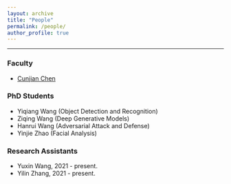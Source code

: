 ```yaml
---
layout: archive
title: "People"
permalink: /people/
author_profile: true
---
```


------
### Faculty
* [Cunjian Chen](https://cunjian.github.io/)

### PhD Students
* Yiqiang Wang (Object Detection and Recognition)
* Ziqing Wang (Deep Generative Models)
* Hanrui Wang (Adversarial Attack and Defense)
* Yinjie Zhao (Facial Analysis)

### Research Assistants
* Yuxin Wang, 2021 - present.
* Yilin Zhang, 2021 - present.

